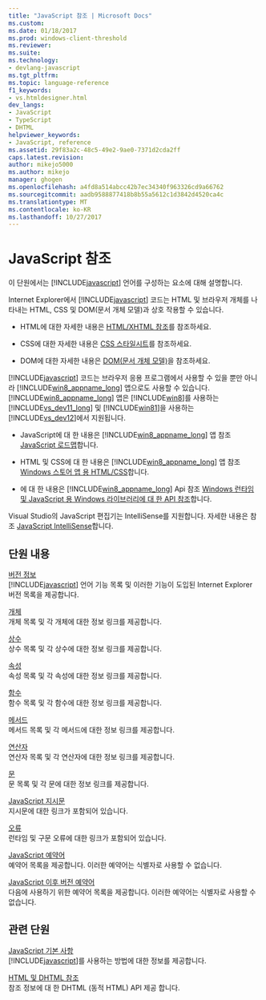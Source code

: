 ```yaml
---
title: "JavaScript 참조 | Microsoft Docs"
ms.custom: 
ms.date: 01/18/2017
ms.prod: windows-client-threshold
ms.reviewer: 
ms.suite: 
ms.technology:
- devlang-javascript
ms.tgt_pltfrm: 
ms.topic: language-reference
f1_keywords:
- vs.htmldesigner.html
dev_langs:
- JavaScript
- TypeScript
- DHTML
helpviewer_keywords:
- JavaScript, reference
ms.assetid: 29f83a2c-48c5-49e2-9ae0-7371d2cda2ff
caps.latest.revision: 
author: mikejo5000
ms.author: mikejo
manager: ghogen
ms.openlocfilehash: a4fd8a514abcc42b7ec34340f963326cd9a66762
ms.sourcegitcommit: aadb9588877418b8b55a5612c1d3842d4520ca4c
ms.translationtype: MT
ms.contentlocale: ko-KR
ms.lasthandoff: 10/27/2017
---
```

# <a name="javascript-reference"></a>JavaScript 참조
이 단원에서는 [!INCLUDE[javascript](../../javascript/includes/javascript-md.md)] 언어를 구성하는 요소에 대해 설명합니다.  
  
 Internet Explorer에서 [!INCLUDE[javascript](../../javascript/includes/javascript-md.md)] 코드는 HTML 및 브라우저 개체를 나타내는 HTML, CSS 및 DOM(문서 개체 모델)과 상호 작용할 수 있습니다.  
  
-   HTML에 대한 자세한 내용은 [HTML/XHTML 참조](http://go.microsoft.com/fwlink/p/?LinkId=251007)를 참조하세요.  
  
-   CSS에 대한 자세한 내용은 [CSS 스타일시트](http://go.microsoft.com/fwlink/p/?LinkId=251008)를 참조하세요.  
  
-   DOM에 대한 자세한 내용은 [DOM(문서 개체 모델)](http://go.microsoft.com/fwlink/p/?LinkId=251009)을 참조하세요.  
  
 [!INCLUDE[javascript](../../javascript/includes/javascript-md.md)] 코드는 브라우저 응용 프로그램에서 사용할 수 있을 뿐만 아니라 [!INCLUDE[win8_appname_long](../../javascript/includes/win8-appname-long-md.md)] 앱으로도 사용할 수 있습니다. [!INCLUDE[win8_appname_long](../../javascript/includes/win8-appname-long-md.md)] 앱은 [!INCLUDE[win8](../../javascript/includes/win8-md.md)]를 사용하는 [!INCLUDE[vs_dev11_long](../../javascript/includes/vs-dev11-long-md.md)] 및 [!INCLUDE[win81](../../javascript/includes/win81-md.md)]을 사용하는 [!INCLUDE[vs_dev12](../../javascript/includes/vs-dev12-md.md)]에서 지원됩니다.  
  
-   JavaScript에 대 한 내용은 [!INCLUDE[win8_appname_long](../../javascript/includes/win8-appname-long-md.md)] 앱 참조 [JavaScript 로드맵](http://msdn.microsoft.com/en-us/4f28182b-1e4b-4bbd-8ae9-dcc504de4341)합니다.  
  
-   HTML 및 CSS에 대 한 내용은 [!INCLUDE[win8_appname_long](../../javascript/includes/win8-appname-long-md.md)] 앱 참조 [Windows 스토어 앱 용 HTML/CSS](http://go.microsoft.com/fwlink/p/?LinkId=250939)합니다.  
  
-   에 대 한 내용은 [!INCLUDE[win8_appname_long](../../javascript/includes/win8-appname-long-md.md)] Api 참조 [Windows 런타임 및 JavaScript 용 Windows 라이브러리에 대 한 API 참조](http://go.microsoft.com/fwlink/p/?LinkID=250938)합니다.  
  
 Visual Studio의 JavaScript 편집기는 IntelliSense를 지원합니다. 자세한 내용은 참조 [JavaScript IntelliSense](/visualstudio/ide/javascript-intellisense.md)합니다.  
  
## <a name="in-this-section"></a>단원 내용  
 [버전 정보](../../javascript/reference/javascript-version-information.md)  
 [!INCLUDE[javascript](../../javascript/includes/javascript-md.md)] 언어 기능 목록 및 이러한 기능이 도입된 Internet Explorer 버전 목록을 제공합니다.  
  
 [개체](../../javascript/reference/javascript-objects.md)  
 개체 목록 및 각 개체에 대한 정보 링크를 제공합니다.  
  
 [상수](../../javascript/reference/javascript-constants.md)  
 상수 목록 및 각 상수에 대한 정보 링크를 제공합니다.  
  
 [속성](../../javascript/reference/javascript-properties.md)  
 속성 목록 및 각 속성에 대한 정보 링크를 제공합니다.  
  
 [함수](../../javascript/reference/javascript-functions.md)  
 함수 목록 및 각 함수에 대한 정보 링크를 제공합니다.  
  
 [메서드](../../javascript/reference/javascript-methods.md)  
 메서드 목록 및 각 메서드에 대한 정보 링크를 제공합니다.  
  
 [연산자](../../javascript/reference/javascript-operators.md)  
 연산자 목록 및 각 연산자에 대한 정보 링크를 제공합니다.  
  
 [문](../../javascript/reference/javascript-statements.md)  
 문 목록 및 각 문에 대한 정보 링크를 제공합니다.  
  
 [JavaScript 지시문](../../javascript/reference/javascript-directives.md)  
 지시문에 대한 링크가 포함되어 있습니다.  
  
 [오류](../../javascript/reference/javascript-errors.md)  
 런타임 및 구문 오류에 대한 링크가 포함되어 있습니다.  
  
 [JavaScript 예약어](../../javascript/reference/javascript-reserved-words.md)  
 예약어 목록을 제공합니다. 이러한 예약어는 식별자로 사용할 수 없습니다.  
  
 [JavaScript 이후 버전 예약어](../../javascript/reference/javascript-future-reserved-words.md)  
 다음에 사용하기 위한 예약어 목록을 제공합니다. 이러한 예약어는 식별자로 사용할 수 없습니다.  
  
## <a name="related-sections"></a>관련 단원  
 [JavaScript 기본 사항](../../javascript/javascript-fundamentals.md)  
 [!INCLUDE[javascript](../../javascript/includes/javascript-md.md)]를 사용하는 방법에 대한 정보를 제공합니다.  
  
 [HTML 및 DHTML 참조](http://go.microsoft.com/fwlink/?LinkId=148095)  
 참조 정보에 대 한 DHTML (동적 HTML) API 제공 합니다.